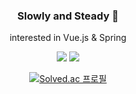 <div align="center">

  ### <p>Slowly and Steady 🦥</p>
  <p>interested in Vue.js & Spring</p>
  <p><img src="https://img.shields.io/badge/vue.js-4FC08D?style=for-the-badge&logo=vue.js&logoColor=white">
    <img src="https://img.shields.io/badge/spring-6DB33F?style=for-the-badge&logo=spring&logoColor=white"></p>

[![Solved.ac
프로필](http://mazassumnida.wtf/api/v2/generate_badge?boj=awfjol2008)](https://solved.ac/awfjol2008)

  </div>

<!--
**holyPigeon/holyPigeon** is a ✨ _special_ ✨ repository because its `README.md` (this file) appears on your GitHub profile.

Here are some ideas to get you started:

- 🔭 I’m currently working on ...
- 🌱 I’m currently learning ...
- 👯 I’m looking to collaborate on ...
- 🤔 I’m looking for help with ...
- 💬 Ask me about ...
- 📫 How to reach me: ...
- 😄 Pronouns: ...
- ⚡ Fun fact: ...
-->
